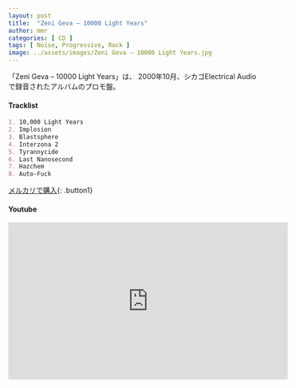 ```yaml
---
layout: post
title:  "Zeni Geva – 10000 Light Years"
author: mmr
categories: [ CD ]
tags: [ Noise, Progressive, Rock ]
image: ../assets/images/Zeni Geva – 10000 Light Years.jpg
---
```


「Zeni Geva – 10000 Light Years」は、
2000年10月、シカゴElectrical Audioで録音されたアルバムのプロモ盤。

#### Tracklist
```md
1. 10,000 Light Years
2. Implosion
3. Blastsphere
4. Interzona 2
5. Tyrannycide
6. Last Nanosecond
7. Hazchem
8. Auto-Fuck
```

[メルカリで購入](https://jp.mercari.com/item/m23225529130?afid=6142608987){: .button1}

#### Youtube
<iframe width="560" height="315" src="https://www.youtube.com/embed/ilhOe5LGhnc?si=gtMA25vrH-EcCUBv" title="YouTube video player" frameborder="0" allow="accelerometer; autoplay; clipboard-write; encrypted-media; gyroscope; picture-in-picture; web-share" referrerpolicy="strict-origin-when-cross-origin" allowfullscreen></iframe>